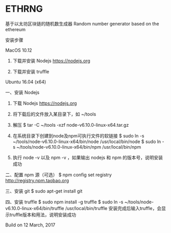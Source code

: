 # ETHRNG

基于以太坊区块链的随机数生成器
Random number generator based on the ethereum

安装步骤

MacOS 10.12

1. 下载并安装 Nodejs
https://nodejs.org

2. 下载并安装 truffle

Ubuntu 16.04 (x64)

一、安装 Nodejs

1. 下载 Nodejs
https://nodejs.org

2. 将下载后的文件放入某目录下，如 ~/tools

3. 解压
$ tar -C ~/tools -xzf node-v6.10.0-linux-x64.tar.gz

4. 在系统目录下创建到node及npm可执行文件的软链接
$ sudo ln -s ~/tools/node-v6.10.0-linux-x64/bin/node /usr/local/bin/node
$ sudo ln -s ~/tools/node-v6.10.0-linux-x64/bin/npm /usr/local/bin/npm

5. 执行 node -v 以及 npm -v ，如果输出 nodejs 和 npm 的版本号，说明安装成功

二、配置 npm 源（可选）
$ npm config set registry http://registry.npm.taobao.org

三、安装 git
$ sudo apt-get install git

四、安装 truffle
$ sudo npm install -g truffle
$ sudo ln -s ~/tools/node-v6.10.0-linux-x64/bin/truffle /usr/local/bin/truffle
安装完成后输入truffle，会显示truffle版本和用法，说明安装成功

Build on 12 March, 2017

